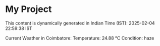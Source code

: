 # My Project

This content is dynamically generated in Indian Time (IST): 2025-02-04 22:59:38 IST


Current Weather in Coimbatore:
Temperature: 24.88 °C
Condition: haze
